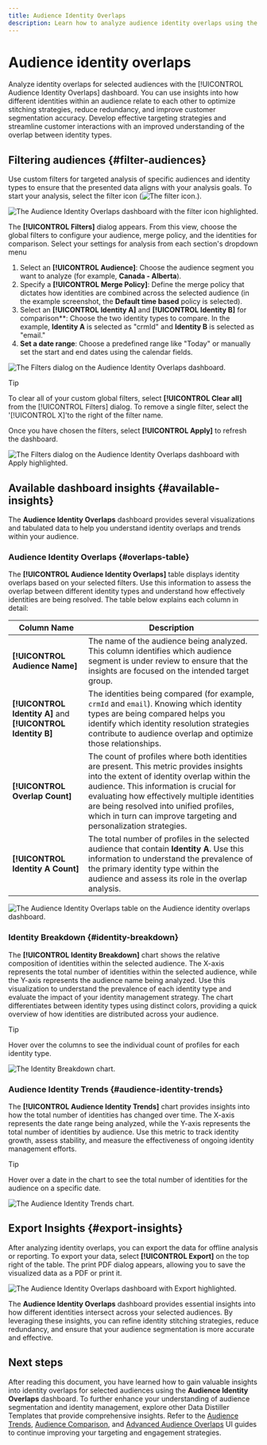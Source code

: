 ```yaml
---
title: Audience Identity Overlaps
description: Learn how to analyze audience identity overlaps using the Audience Identity Overlaps dashboard. Filter audiences, specify merge policies, and examine identity relationships to make data-driven decisions.
---
```

# Audience identity overlaps

Analyze identity overlaps for selected audiences with the [!UICONTROL Audience Identity Overlaps] dashboard. You can use insights into how different identities within an audience relate to each other to optimize stitching strategies, reduce redundancy, and improve customer segmentation accuracy. Develop effective targeting strategies and streamline customer interactions with an improved understanding of the overlap between identity types.

## Filtering audiences {#filter-audiences}

Use custom filters for targeted analysis of specific audiences and identity types to ensure that the presented data aligns with your analysis goals. To start your analysis, select the filter icon (![The filter icon.](../../../images/icons/filter-icon-white.png)). 

![The Audience Identity Overlaps dashboard with the filter icon highlighted.](../../images/sql-insights-query-pro-mode/templates/audience-identity-overlaps-filter-icon.png)

The **[!UICONTROL Filters]** dialog appears. From this view, choose the global filters to configure your audience, merge policy, and the identities for comparison. Select your settings for analysis from each section's dropdown menu

1. Select an **[!UICONTROL Audience]**: Choose the audience segment you want to analyze (for example, **Canada - Alberta**).
2. Specify a **[!UICONTROL Merge Policy]**: Define the merge policy that dictates how identities are combined across the selected audience (in the example screenshot, the **Default time based** policy is selected).
3. Select an **[!UICONTROL Identity A]** and **[!UICONTROL  Identity B]** for comparison**: Choose the two identity types to compare. In the example, **Identity A** is selected as "crmId" and **Identity B** is selected as "email."
4. **Set a date range**: Choose a predefined range like "Today" or manually set the start and end dates using the calendar fields.

![The Filters dialog on the Audience Identity Overlaps dashboard.](../../images/sql-insights-query-pro-mode/templates/audience-identity-overlaps-filters-dialog.png)

>[!TIP]
>
>To clear all of your custom global filters, select **[!UICONTROL Clear all]** from the [!UICONTROL Filters] dialog. To remove a single filter, select the '[!UICONTROL X]'to the right of the filter name.

Once you have chosen the filters, select **[!UICONTROL Apply]** to refresh the dashboard.

![The Filters dialog on the Audience Identity Overlaps dashboard with Apply highlighted.](../../images/sql-insights-query-pro-mode/templates/audience-identity-overlaps-apply-filters.png)

## Available dashboard insights {#available-insights}

The **Audience Identity Overlaps** dashboard provides several visualizations and tabulated data to help you understand identity overlaps and trends within your audience.

### Audience Identity Overlaps {#overlaps-table}

The **[!UICONTROL Audience Identity Overlaps]** table displays identity overlaps based on your selected filters. Use this information to assess the overlap between different identity types and understand how effectively identities are being resolved. The table below explains each column in detail:

| Column Name     | Description                   |
|-----------------|-------------------------------|
| **[!UICONTROL Audience Name]**     | The name of the audience being analyzed. This column identifies which audience segment is under review to ensure that the insights are focused on the intended target group. |
| **[!UICONTROL Identity A]** and **[!UICONTROL Identity B]** | The identities being compared (for example, `crmId` and `email`). Knowing which identity types are being compared helps you identify which identity resolution strategies contribute to audience overlap and optimize those relationships. |
| **[!UICONTROL Overlap Count]**     | The count of profiles where both identities are present. This metric provides insights into the extent of identity overlap within the audience. This information is crucial for evaluating how effectively multiple identities are being resolved into unified profiles, which in turn can improve targeting and personalization strategies. |
| **[!UICONTROL Identity A Count]**  | The total number of profiles in the selected audience that contain **Identity A**. Use this information to understand the prevalence of the primary identity type within the audience and assess its role in the overlap analysis. |

![The Audience Identity Overlaps table on the Audience identity overlaps dashboard.](../../images/sql-insights-query-pro-mode/templates/audience-identity-overlaps-chart.png)

### Identity Breakdown {#identity-breakdown}

The **[!UICONTROL Identity Breakdown]** chart shows the relative composition of identities within the selected audience. The X-axis represents the total number of identities within the selected audience, while the Y-axis represents the audience name being analyzed. Use this visualization to understand the prevalence of each identity type and evaluate the impact of your identity management strategy. The chart differentiates between identity types using distinct colors, providing a quick overview of how identities are distributed across your audience.

>[!TIP]
>
>Hover over the columns to see the individual count of profiles for each identity type.

![The Identity Breakdown chart.](../../images/sql-insights-query-pro-mode/templates/identity-breakdown-chart.png)

### Audience Identity Trends {#audience-identity-trends}

The **[!UICONTROL Audience Identity Trends]** chart provides insights into how the total number of identities has changed over time. The X-axis represents the date range being analyzed, while the Y-axis represents the total number of identities by audience. Use this metric to track identity growth, assess stability, and measure the effectiveness of ongoing identity management efforts.

>[!TIP]
>
>Hover over a date in the chart to see the total number of identities for the audience on a specific date.

![The Audience Identity Trends chart.](../../images/sql-insights-query-pro-mode/templates/audience-identity-trends-chart.png)

## Export Insights {#export-insights}

After analyzing identity overlaps, you can export the data for offline analysis or reporting. To export your data, select **[!UICONTROL Export]** on the top right of the table. The print PDF dialog appears, allowing you to save the visualized data as a PDF or print it.

![The Audience Identity Overlaps dashboard with Export highlighted.](../../images/sql-insights-query-pro-mode/templates/audience-identity-overlaps-export.png)

The **Audience Identity Overlaps** dashboard provides essential insights into how different identities intersect across your selected audiences. By leveraging these insights, you can refine identity stitching strategies, reduce redundancy, and ensure that your audience segmentation is more accurate and effective.

## Next steps

After reading this document, you have learned how to gain valuable insights into identity overlaps for selected audiences using the **Audience Identity Overlaps** dashboard. To further enhance your understanding of audience segmentation and identity management, explore other Data Distiller Templates that provide comprehensive insights. Refer to the [Audience Trends](./trends.md), [Audience Comparison](./comparison.md), and [Advanced Audience Overlaps](./overlaps.md) UI guides to continue improving your targeting and engagement strategies.

